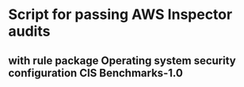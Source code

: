 # Script for passing AWS Inspector audits 
## with rule package Operating system security configuration CIS Benchmarks-1.0
